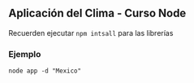 ## Aplicación del Clima - Curso Node

Recuerden ejecutar ``` npm intsall ``` para las librerías

### Ejemplo
```
node app -d "Mexico"
```
